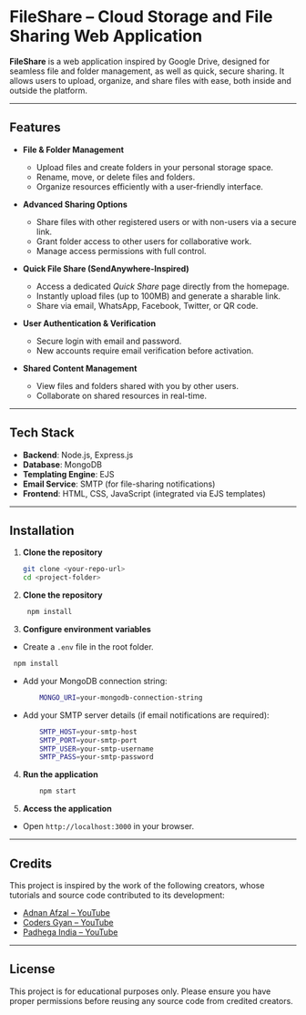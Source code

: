 # FileShare – Cloud Storage and File Sharing Web Application

**FileShare** is a web application inspired by Google Drive, designed for seamless file and folder management, as well as quick, secure sharing. It allows users to upload, organize, and share files with ease, both inside and outside the platform.

---

## Features

- **File & Folder Management**

  - Upload files and create folders in your personal storage space.
  - Rename, move, or delete files and folders.
  - Organize resources efficiently with a user-friendly interface.

- **Advanced Sharing Options**

  - Share files with other registered users or with non-users via a secure link.
  - Grant folder access to other users for collaborative work.
  - Manage access permissions with full control.

- **Quick File Share (SendAnywhere-Inspired)**

  - Access a dedicated _Quick Share_ page directly from the homepage.
  - Instantly upload files (up to 100MB) and generate a sharable link.
  - Share via email, WhatsApp, Facebook, Twitter, or QR code.

- **User Authentication & Verification**

  - Secure login with email and password.
  - New accounts require email verification before activation.

- **Shared Content Management**
  - View files and folders shared with you by other users.
  - Collaborate on shared resources in real-time.

---

## Tech Stack

- **Backend**: Node.js, Express.js
- **Database**: MongoDB
- **Templating Engine**: EJS
- **Email Service**: SMTP (for file-sharing notifications)
- **Frontend**: HTML, CSS, JavaScript (integrated via EJS templates)

---

## Installation

1. **Clone the repository**
   ```bash
   git clone <your-repo-url>
   cd <project-folder>
   ```
2. **Clone the repository**
   ```bash
    npm install
   ```
3. **Configure environment variables**

- Create a `.env` file in the root folder.

```bash
 npm install
```

- Add your MongoDB connection string:
  ```bash
      MONGO_URI=your-mongodb-connection-string
  ```
- Add your SMTP server details (if email notifications are required):
  ```bash
      SMTP_HOST=your-smtp-host
      SMTP_PORT=your-smtp-port
      SMTP_USER=your-smtp-username
      SMTP_PASS=your-smtp-password
  ```

4. **Run the application**
   ```bash
       npm start
   ```
5. **Access the application**

- Open `http://localhost:3000` in your browser.

---

## Credits

This project is inspired by the work of the following creators, whose tutorials and source code contributed to its development:

- [Adnan Afzal – YouTube](https://www.youtube.com/@AdnanAfzal565)
- [Coders Gyan – YouTube](https://www.youtube.com/@CodersGyan)
- [Padhega India – YouTube](https://www.youtube.com/@PadhegaIndiaYT)

---

## License

This project is for educational purposes only. Please ensure you have proper permissions before reusing any source code from credited creators.
